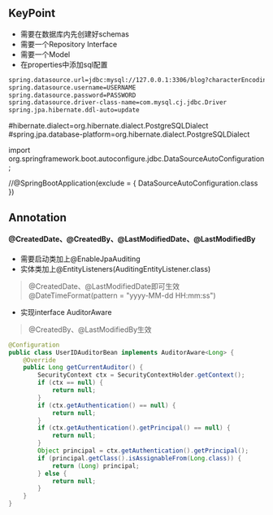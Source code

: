 
## KeyPoint
* 需要在数据库内先创建好schemas
* 需要一个Repository Interface
* 需要一个Model
* 在properties中添加sql配置



```bash
spring.datasource.url=jdbc:mysql://127.0.0.1:3306/blog?characterEncoding=utf8&useSSL=false&allowPublicKeyRetrieval=true
spring.datasource.username=USERNAME
spring.datasource.password=PASSWORD
spring.datasource.driver-class-name=com.mysql.cj.jdbc.Driver
spring.jpa.hibernate.ddl-auto=update
```

#hibernate.dialect=org.hibernate.dialect.PostgreSQLDialect
#spring.jpa.database-platform=org.hibernate.dialect.PostgreSQLDialect

import org.springframework.boot.autoconfigure.jdbc.DataSourceAutoConfiguration;

//@SpringBootApplication(exclude = { DataSourceAutoConfiguration.class })


## Annotation

#### @CreatedDate、@CreatedBy、@LastModifiedDate、@LastModifiedBy
* 需要启动类加上@EnableJpaAuditing
* 实体类加上@EntityListeners(AuditingEntityListener.class)
> @CreatedDate、@LastModifiedDate即可生效
> @DateTimeFormat(pattern = "yyyy-MM-dd HH:mm:ss")
* 实现interface AuditorAware
> @CreatedBy、@LastModifiedBy生效
```Java
@Configuration
public class UserIDAuditorBean implements AuditorAware<Long> {
    @Override
    public Long getCurrentAuditor() {
        SecurityContext ctx = SecurityContextHolder.getContext();
        if (ctx == null) {
            return null;
        }
        if (ctx.getAuthentication() == null) {
            return null;
        }
        if (ctx.getAuthentication().getPrincipal() == null) {
            return null;
        }
        Object principal = ctx.getAuthentication().getPrincipal();
        if (principal.getClass().isAssignableFrom(Long.class)) {
            return (Long) principal;
        } else {
            return null;
        }
    }
}
```

#### 


<meta http-equiv="refresh" content="5">